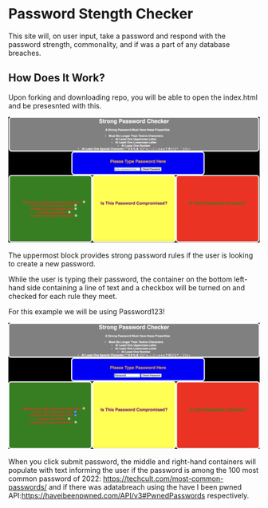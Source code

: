 # Password Stength Checker

This site will, on user input, take a password and respond with the password strength, commonality, and if was a part of any database breaches.

## How Does It Work?

Upon forking and downloading repo, you will be able to open the index.html and be presesnted with this.

![alt text](https://github.com/manymusa/phase-1-project/blob/main/first%20img.png)

The uppermost block provides strong password rules if the user is looking to create a new password.

While the user is typing their password, the container on the bottom left-hand side containing a line of text and a checkbox will be turned on and checked for each rule they meet.

For this example we will be using Password123! 

![alt text](https://github.com/manymusa/phase-1-project/blob/main/second%20img.png)

When you click submit password, the middle and right-hand containers will populate with text informing the user if the password is among the 100 most common password of 2022: https://techcult.com/most-common-passwords/ and if there was adatabreach using the have I been pwned API:https://haveibeenpwned.com/API/v3#PwnedPasswords respectively.



